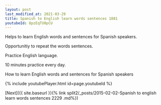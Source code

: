 ```yaml
---
layout: post
last_modified_at: 2021-03-29
title: Spanish to English learn words sentences 1881 
youtubeId: 8pzEqTU0pCU
---
```

 
 
Helps to learn English words and sentences for Spanish speakers.

Opportunitiy to repeat the words sentences. 

Practice English language. 
 
10 minutes practice every day. 
 
How to learn English words and sentences for Spanish speakers 
 
{% include youtubePlayer.html id=page.youtubeId %}
 
 
[Next]({{ site.baseurl }}{% link  split2/_posts/2015-02-02-Spanish to english learn words sentences 2229 .md%})
 
